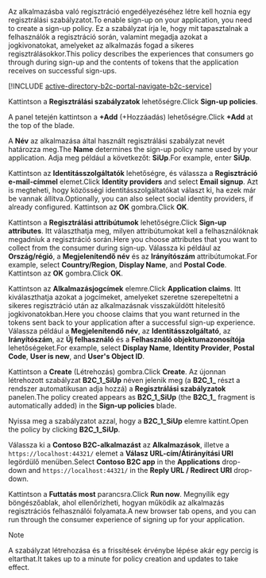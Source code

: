 <span data-ttu-id="78ee4-101">Az alkalmazásba való regisztráció engedélyezéséhez létre kell hoznia egy regisztrálási szabályzatot.</span><span class="sxs-lookup"><span data-stu-id="78ee4-101">To enable sign-up on your application, you need to create a sign-up policy.</span></span> <span data-ttu-id="78ee4-102">Ez a szabályzat írja le, hogy mit tapasztalnak a felhasználók a regisztráció során, valamint megadja azokat a jogkivonatokat, amelyeket az alkalmazás fogad a sikeres regisztrálásokkor.</span><span class="sxs-lookup"><span data-stu-id="78ee4-102">This policy describes the experiences that consumers go through during sign-up and the contents of tokens that the application receives on successful sign-ups.</span></span>

[!INCLUDE [active-directory-b2c-portal-navigate-b2c-service](active-directory-b2c-portal-navigate-b2c-service.md)]

<span data-ttu-id="78ee4-103">Kattintson a **Regisztrálási szabályzatok** lehetőségre.</span><span class="sxs-lookup"><span data-stu-id="78ee4-103">Click **Sign-up policies**.</span></span>

<span data-ttu-id="78ee4-104">A panel tetején kattintson a **+Add** (+Hozzáadás) lehetőségre.</span><span class="sxs-lookup"><span data-stu-id="78ee4-104">Click **+Add** at the top of the blade.</span></span>

<span data-ttu-id="78ee4-105">A **Név** az alkalmazása által használt regisztrálási szabályzat nevét határozza meg.</span><span class="sxs-lookup"><span data-stu-id="78ee4-105">The **Name** determines the sign-up policy name used by your application.</span></span> <span data-ttu-id="78ee4-106">Adja meg például a következőt: **SiUp**.</span><span class="sxs-lookup"><span data-stu-id="78ee4-106">For example, enter **SiUp**.</span></span>

<span data-ttu-id="78ee4-107">Kattintson az **Identitásszolgáltatók** lehetőségre, és válassza a **Regisztráció e-mail-címmel** elemet.</span><span class="sxs-lookup"><span data-stu-id="78ee4-107">Click **Identity providers** and select **Email signup**.</span></span> <span data-ttu-id="78ee4-108">Azt is megteheti, hogy közösségi identitásszolgáltatókat választ ki, ha ezek már be vannak állítva.</span><span class="sxs-lookup"><span data-stu-id="78ee4-108">Optionally, you can also select social identity providers, if already configured.</span></span> <span data-ttu-id="78ee4-109">Kattintson az **OK** gombra.</span><span class="sxs-lookup"><span data-stu-id="78ee4-109">Click **OK**.</span></span>

<span data-ttu-id="78ee4-110">Kattintson a **Regisztrálási attribútumok** lehetőségre.</span><span class="sxs-lookup"><span data-stu-id="78ee4-110">Click **Sign-up attributes**.</span></span> <span data-ttu-id="78ee4-111">Itt választhatja meg, milyen attribútumokat kell a felhasználóknak megadniuk a regisztráció során.</span><span class="sxs-lookup"><span data-stu-id="78ee4-111">Here you choose attributes that you want to collect from the consumer during sign-up.</span></span> <span data-ttu-id="78ee4-112">Válassza ki például az **Ország/régió**, a **Megjelenítendő név** és az **Irányítószám** attribútumokat.</span><span class="sxs-lookup"><span data-stu-id="78ee4-112">For example, select **Country/Region**, **Display Name**, and **Postal Code**.</span></span> <span data-ttu-id="78ee4-113">Kattintson az **OK** gombra.</span><span class="sxs-lookup"><span data-stu-id="78ee4-113">Click **OK**.</span></span>

<span data-ttu-id="78ee4-114">Kattintson az **Alkalmazásjogcímek** elemre.</span><span class="sxs-lookup"><span data-stu-id="78ee4-114">Click **Application claims**.</span></span> <span data-ttu-id="78ee4-115">Itt kiválaszthatja azokat a jogcímeket, amelyeket szeretne szerepeltetni a sikeres regisztráció után az alkalmazásnak visszaküldött hitelesítő jogkivonatokban.</span><span class="sxs-lookup"><span data-stu-id="78ee4-115">Here you choose claims that you want returned in the tokens sent back to your application after a successful sign-up experience.</span></span> <span data-ttu-id="78ee4-116">Válassza például a **Megjelenítendő név**, az **Identitásszolgáltató**, az **Irányítószám**, az **Új felhasználó** és a **Felhasználó objektumazonosítója** lehetőségeket.</span><span class="sxs-lookup"><span data-stu-id="78ee4-116">For example, select **Display Name**, **Identity Provider**, **Postal Code**, **User is new**, and **User's Object ID**.</span></span>

<span data-ttu-id="78ee4-117">Kattintson a **Create** (Létrehozás) gombra.</span><span class="sxs-lookup"><span data-stu-id="78ee4-117">Click **Create**.</span></span> <span data-ttu-id="78ee4-118">Az újonnan létrehozott szabályzat **B2C_1_SiUp** néven jelenik meg (a **B2C\_1\_** részt a rendszer automatikusan adja hozzá) a **Regisztrálási szabályzatok** panelen.</span><span class="sxs-lookup"><span data-stu-id="78ee4-118">The policy created appears as **B2C_1_SiUp** (the **B2C\_1\_** fragment is automatically added) in the **Sign-up policies** blade.</span></span>

<span data-ttu-id="78ee4-119">Nyissa meg a szabályzatot azzal, hogy a **B2C_1_SiUp** elemre kattint.</span><span class="sxs-lookup"><span data-stu-id="78ee4-119">Open the policy by clicking **B2C_1_SiUp**.</span></span>

<span data-ttu-id="78ee4-120">Válassza ki a **Contoso B2C-alkalmazást** az **Alkalmazások**, illetve a `https://localhost:44321/` elemet a **Válasz URL-cím/Átirányítási URI** legördülő menüben.</span><span class="sxs-lookup"><span data-stu-id="78ee4-120">Select **Contoso B2C app** in the **Applications** drop-down and `https://localhost:44321/` in the **Reply URL / Redirect URI** drop-down.</span></span>

<span data-ttu-id="78ee4-121">Kattintson a **Futtatás most** parancsra.</span><span class="sxs-lookup"><span data-stu-id="78ee4-121">Click **Run now**.</span></span> <span data-ttu-id="78ee4-122">Megnyílik egy böngészőablak, ahol ellenőrizheti, hogyan működik az alkalmazás regisztrációs felhasználói folyamata.</span><span class="sxs-lookup"><span data-stu-id="78ee4-122">A new browser tab opens, and you can run through the consumer experience of signing up for your application.</span></span>

> [!NOTE]
> <span data-ttu-id="78ee4-123">A szabályzat létrehozása és a frissítések érvénybe lépése akár egy percig is eltarthat.</span><span class="sxs-lookup"><span data-stu-id="78ee4-123">It takes up to a minute for policy creation and updates to take effect.</span></span>
>